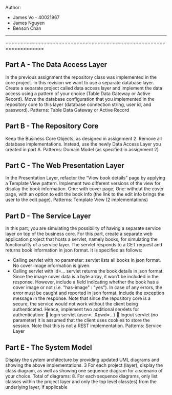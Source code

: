 Author: 
  - James Vo - 40021967 
  - James Nguyen 
  - Benson Chan  
------------------------------
===================================================================

Part A - The Data Access Layer
-----------------------------
In the previous assignment the repository class was implemented in the core project. In
this revision we want to use a separate database layer. Create a separate project called
data access layer and implement the data access using a pattern of your choice (Table
Data Gateway or Active Record).
Move the database configuration that you implemented in the repository core to this layer
(database connection string, user id, and password).
Patterns: Table Data Gateway or Active Record

Part B - The Repository Core
-----------------------------
Keep the Business Core Objects, as designed in assignment 2. Remove all database
implementations. Instead, use the newly Data Access Layer you created in part A.
Patterns: Domain Model (as specified in assignment 2)


Part C - The Web Presentation Layer
-----------------------------
In the Presentation Layer, refactor the “View book details” page by applying a Template
View pattern. Implement two different versions of the view for display the book
information. One: with cover page, One: without the cover page, with an option to edit
the book info (the link to the edit info brings the user to the edit page).
Patterns: Template View (2 implementations)

Part D - The Service Layer
-----------------------------
In this part, you are simulating the possibility of having a separate service layer on top of
the business core. For this part, create a separate web application project that hosts a
servlet, namely books, for simulating the functionality of a service layer. The servlet
responds to a GET request and returns book information in json format. It is specified as
follows:
- Calling servlet with no parameter:
servlet lists all books in json format. No cover image information is given.
- Calling servlet with id=…
servlet returns the book details in json format. Since the image cover data is a byte
array, it won’t be included in the response. However, include a field indicating
whether the book has a cover image or not (i.e. "has-image" : "yes").
In case of any errors, the error must be caught and reported in json format. Include the
exception message in the response.
Note that since the repository core is a secure, the service would not work without the
client being authenticated. Hence, implement two additional servlets for authentication:
 login servlet (user=…&pwd=…)
 logout servlet (no parameter)
It is assumed that the client uses cookies to store the session. Note that this is not a REST
implementation.
Patterns: Service Layer

Part E - The System Model
-----------------------------
Display the system architecture by providing updated UML diagrams and showing the
above implementations. 
3
For each project (layer), display the class diagram, as well as showing one sequence
diagram for a scenario of your choice. Total of diagrams: 8.
For each sequence diagrams, only list classes within the project layer and only the top
level class(es) from the underlying layer, if applicable
